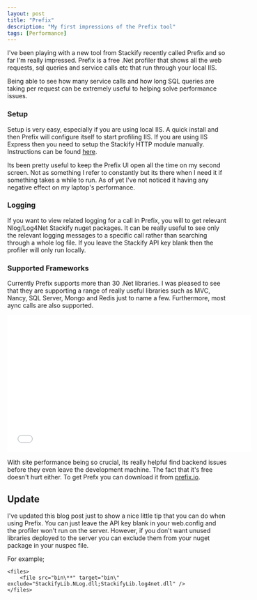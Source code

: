 ```yaml
---
layout: post
title: "Prefix"
description: "My first impressions of the Prefix tool"
tags: [Performance]
---
```


I've been playing with a new tool from Stackify recently called Prefix and so far I'm really
impressed. Prefix is a free .Net profiler that shows all the web requests, sql queries and
service calls etc that run through your local IIS.

Being able to see how many service calls and how long SQL queries are taking per request can
be extremely useful to helping solve performance issues.

### Setup

Setup is very easy, especially if you are using local IIS. A quick install and then Prefix will
configure itself to start profiling IIS. If you are using IIS Express then you need to setup
the Stackify HTTP module manually. Instructions can be found [here](http://support.stackify.com/hc/en-us/articles/207465466-How-to-configure-IIS-Express-for-Prefix).

Its been pretty useful to keep the Prefix UI open all the time on my second screen. Not as something I
refer to constantly but its there when I need it if something takes a while to run. As of yet I've
not noticed it having any negative effect on my laptop's performance.

### Logging

If you want to view related logging for a call in Prefix, you will to get relevant Nlog/Log4Net 
Stackify nuget packages. It can be really useful to see only the relevant logging messages to a
specific call rather than searching through a whole log file. If you leave the Stackify API key
blank then the profiler will only run locally.

### Supported Frameworks

Currently Prefix supports more than 30 .Net libraries. I was pleased to see that they are
supporting a range of really useful libraries such as MVC, Nancy, SQL Server, Mongo and Redis
just to name a few. Furthermore, most aync calls are also supported.

<iframe width="560" height="315" src="//www.youtube.com/embed/Is7xw3yLi-Q" frameborder="0"> </iframe>
 
With site performance being so crucial, its really helpful find backend issues before they even
leave the development machine. The fact that it's free doesn't hurt either. To get Prefx you
can download it from [prefix.io](http://www.prefix.io/).

## Update

I've updated this blog post just to show a nice little tip that you can do when using Prefix.
You can just leave the API key blank in your web.config and the profiler won't run on the server.
However, if you don't want unused libraries deployed to the server you can exclude them from your nuget
package in your nuspec file.

For example;

    <files>
        <file src="bin\**" target="bin\" exclude="StackifyLib.NLog.dll;StackifyLib.log4net.dll" />
    </files>